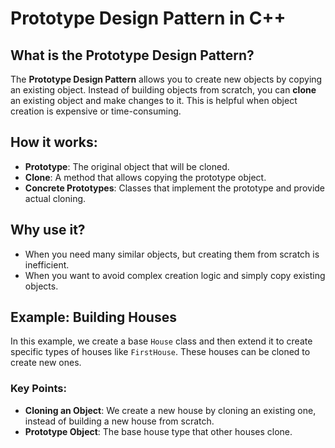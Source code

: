 # Prototype Design Pattern in C++

## What is the Prototype Design Pattern?

The **Prototype Design Pattern** allows you to create new objects by copying an existing object. Instead of building objects from scratch, you can **clone** an existing object and make changes to it. This is helpful when object creation is expensive or time-consuming.

## How it works:
- **Prototype**: The original object that will be cloned.
- **Clone**: A method that allows copying the prototype object.
- **Concrete Prototypes**: Classes that implement the prototype and provide actual cloning.

## Why use it?
- When you need many similar objects, but creating them from scratch is inefficient.
- When you want to avoid complex creation logic and simply copy existing objects.

## Example: Building Houses

In this example, we create a base `House` class and then extend it to create specific types of houses like `FirstHouse`. These houses can be cloned to create new ones.

### Key Points:
- **Cloning an Object**: We create a new house by cloning an existing one, instead of building a new house from scratch.
- **Prototype Object**: The base house type that other houses clone.
